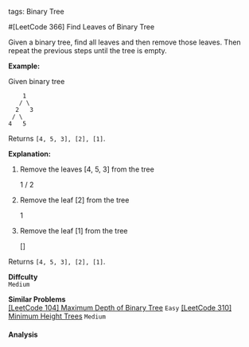 tags: Binary Tree

#[LeetCode 366] Find Leaves of Binary Tree

Given a binary tree, find all leaves and then remove those leaves. Then repeat the previous steps until the tree is empty.

**Example:**

Given binary tree 

        1
       / \
      2   3
     / \     
    4   5    

Returns `[4, 5, 3], [2], [1]`.

**Explanation:**

1. Remove the leaves [4, 5, 3] from the tree

      1
     / 
    2          

2. Remove the leaf [2] from the tree

      1          
3. Remove the leaf [1] from the tree

      []         

Returns `[4, 5, 3], [2], [1]`.



**Diffculty**  
`Medium`

**Similar Problems**  
[[LeetCode 104] Maximum Depth of Binary Tree]() `Easy`
[[LeetCode 310] Minimum Height Trees]() `Medium`


#### Analysis


